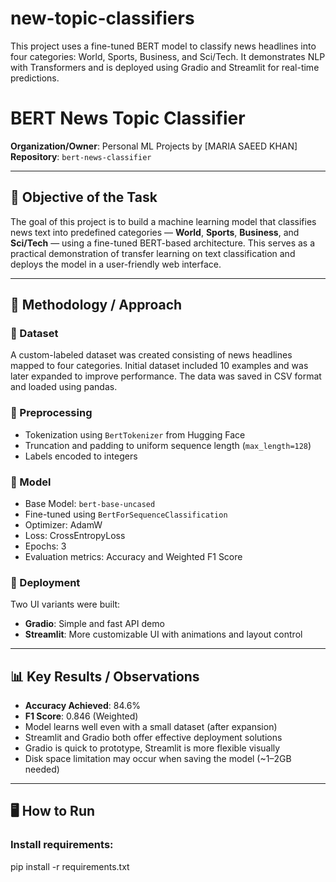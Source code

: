 # new-topic-classifiers
This project uses a fine-tuned BERT model to classify news headlines into four categories: World, Sports, Business, and Sci/Tech. It demonstrates NLP with Transformers and is deployed using Gradio and Streamlit for real-time predictions.


# BERT News Topic Classifier  
**Organization/Owner**: Personal ML Projects by [MARIA SAEED KHAN]  
**Repository**: `bert-news-classifier`

---

## 📌 Objective of the Task

The goal of this project is to build a machine learning model that classifies news text into predefined categories — **World**, **Sports**, **Business**, and **Sci/Tech** — using a fine-tuned BERT-based architecture. This serves as a practical demonstration of transfer learning on text classification and deploys the model in a user-friendly web interface.

---

## 🧪 Methodology / Approach

### 🔹 Dataset
A custom-labeled dataset was created consisting of news headlines mapped to four categories. Initial dataset included 10 examples and was later expanded to improve performance. The data was saved in CSV format and loaded using pandas.

### 🔹 Preprocessing
- Tokenization using `BertTokenizer` from Hugging Face
- Truncation and padding to uniform sequence length (`max_length=128`)
- Labels encoded to integers

### 🔹 Model
- Base Model: `bert-base-uncased`
- Fine-tuned using `BertForSequenceClassification`
- Optimizer: AdamW
- Loss: CrossEntropyLoss
- Epochs: 3
- Evaluation metrics: Accuracy and Weighted F1 Score

### 🔹 Deployment
Two UI variants were built:
- **Gradio**: Simple and fast API demo
- **Streamlit**: More customizable UI with animations and layout control

---

## 📊 Key Results / Observations

- **Accuracy Achieved**: 84.6%
- **F1 Score**: 0.846 (Weighted)
- Model learns well even with a small dataset (after expansion)
- Streamlit and Gradio both offer effective deployment solutions
- Gradio is quick to prototype, Streamlit is more flexible visually
- Disk space limitation may occur when saving the model (~1–2GB needed)

---

## 🖥️ How to Run

### Install requirements:
pip install -r requirements.txt
